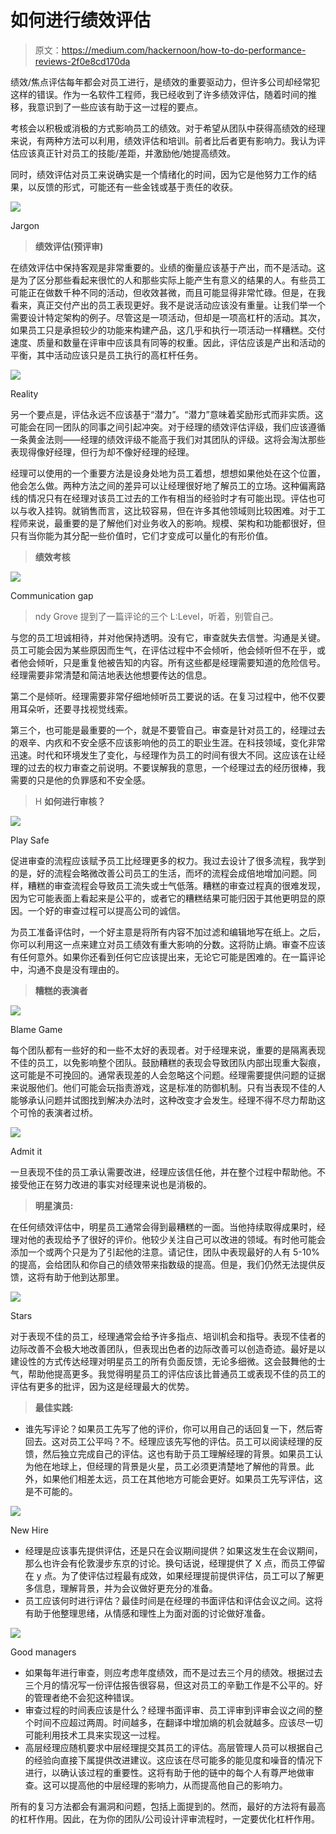 # 如何进行绩效评估

> 原文：<https://medium.com/hackernoon/how-to-do-performance-reviews-2f0e8cd170da>

绩效/焦点评估每年都会对员工进行，是绩效的重要驱动力，但许多公司却经常犯这样的错误。作为一名软件工程师，我已经收到了许多绩效评估，随着时间的推移，我意识到了一些应该有助于这一过程的要点。

考核会以积极或消极的方式影响员工的绩效。对于希望从团队中获得高绩效的经理来说，有两种方法可以利用，绩效评估和培训。前者比后者更有影响力。我认为评估应该真正针对员工的技能/差距，并激励他/她提高绩效。

同时，绩效评估对员工来说确实是一个情绪化的时间，因为它是他努力工作的结果，以反馈的形式，可能还有一些金钱或基于责任的收获。

![](img/16960a9db7cd326ff502655bf5a2b5ae.png)

Jargon

> **绩效评估(预评审)**

在绩效评估中保持客观是非常重要的。业绩的衡量应该基于产出，而不是活动。这是为了区分那些看起来很忙的人和那些实际上能产生有意义的结果的人。有些员工可能正在做数千种不同的活动，但收效甚微，而且可能显得非常忙碌。但是，在我看来，真正交付产出的员工表现更好。我不是说活动应该没有重量。让我们举一个需要设计特定架构的例子。尽管这是一项活动，但却是一项高杠杆的活动。其次，如果员工只是承担较少的功能来构建产品，这几乎和执行一项活动一样糟糕。交付速度、质量和数量在评审中应该具有同等的权重。因此，评估应该是产出和活动的平衡，其中活动应该只是员工执行的高杠杆任务。

![](img/db2a3b7fa4fbc4de8bd60ef44d6d74bc.png)

Reality

另一个要点是，评估永远不应该基于“潜力”。“潜力”意味着奖励形式而非实质。这可能会在同一团队的同事之间引起冲突。对于经理的绩效评估评级，我们应该遵循一条黄金法则——经理的绩效评级不能高于我们对其团队的评级。这将会淘汰那些表现得像好经理，但行为却不像好经理的经理。

经理可以使用的一个重要方法是设身处地为员工着想，想想如果他处在这个位置，他会怎么做。两种方法之间的差异可以让经理很好地了解员工的立场。这种偏离路线的情况只有在经理对该员工过去的工作有相当的经验时才有可能出现。评估也可以与收入挂钩。就销售而言，这比较容易，但在许多其他领域则比较困难。对于工程师来说，最重要的是了解他们对业务收入的影响。规模、架构和功能都很好，但只有当你能为其分配一些价值时，它们才变成可以量化的有形价值。

> **绩效考核**

![](img/d7031116a0df20ee943bcadc00194ca4.png)

Communication gap

> ndy Grove 提到了一篇评论的三个 L:Level，听着，别管自己。

与您的员工坦诚相待，并对他保持透明。没有它，审查就失去信誉。沟通是关键。员工可能会因为某些原因而生气，在评估过程中不会倾听，他会倾听但不在乎，或者他会倾听，只是重复他被告知的内容。所有这些都是经理需要知道的危险信号。经理需要非常清楚和简洁地表达他想要传达的信息。

第二个是倾听。经理需要非常仔细地倾听员工要说的话。在复习过程中，他不仅要用耳朵听，还要寻找视觉线索。

第三个，也可能是最重要的一个，就是不要管自己。审查是针对员工的，经理过去的艰辛、内疚和不安全感不应该影响他的员工的职业生涯。在科技领域，变化非常迅速。时代和环境发生了变化，与经理作为员工的时间有很大不同。这应该在让经理的过去的权力审查之前说明。不要误解我的意思，一个经理过去的经历很棒，我需要的只是他的负罪感和不安全感。

> H **如何进行审核？**

![](img/59e113f90b86f9f06f363496f5f395a2.png)

Play Safe

促进审查的流程应该赋予员工比经理更多的权力。我过去设计了很多流程，我学到的是，好的流程会略微改善公司员工的生活，而坏的流程会成倍地增加问题。同样，糟糕的审查流程会导致员工流失或士气低落。糟糕的审查过程真的很难发现，因为它可能表面上看起来是公平的，或者它的糟糕结果可能归因于其他更明显的原因。一个好的审查过程可以提高公司的诚信。

为员工准备评估时，一个好主意是将所有内容不加过滤和编辑地写在纸上。之后，你可以利用这一点来建立对员工绩效有重大影响的分数。这将防止熵。审查不应该有任何意外。如果你还看到任何它应该提出来，无论它可能是困难的。在一篇评论中，沟通不良是没有理由的。

> **糟糕的表演者**

![](img/88655efb2565c7b63f75086e1d53dc25.png)

Blame Game

每个团队都有一些好的和一些不太好的表现者。对于经理来说，重要的是隔离表现不佳的员工，以免影响整个团队。鼓励糟糕的表现会导致团队内部出现重大裂痕，这可能是不可挽回的。通常表现差的人会忽略这个问题。经理需要提供问题的证据来说服他们。他们可能会玩指责游戏，这是标准的防御机制。只有当表现不佳的人能够承认问题并试图找到解决办法时，这种改变才会发生。经理不得不尽力帮助这个可怜的表演者过桥。

![](img/5486b3caa8adf5fed6e9dcdbd57bb0aa.png)

Admit it

一旦表现不佳的员工承认需要改进，经理应该信任他，并在整个过程中帮助他。不接受他正在努力改进的事实对经理来说也是消极的。

> **明星演员:**

在任何绩效评估中，明星员工通常会得到最糟糕的一面。当他持续取得成果时，经理对他的表现给予了很好的评价。他较少关注自己可以改进的领域。有时他可能会添加一个或两个只是为了引起他的注意。请记住，团队中表现最好的人有 5-10%的提高，会给团队和你自己的绩效带来指数级的提高。但是，我们仍然无法提供反馈，这将有助于他到达那里。

![](img/41b7b183d7fac81dbe936d689483f225.png)

Stars

对于表现不佳的员工，经理通常会给予许多指点、培训机会和指导。表现不佳者的边际改善不会极大地改善团队，但表现出色者的边际改善可以创造奇迹。最好是以建设性的方式传达经理对明星员工的所有负面反馈，无论多细微。这会鼓舞他的士气，帮助他提高更多。我觉得明星员工的评估应该比普通员工或表现不佳的员工的评估有更多的批评，因为这是经理最大的优势。

> **最佳实践:**

*   谁先写评论？如果员工先写了他的评价，你可以用自己的话回复一下，然后寄回去。这对员工公平吗？不。经理应该先写他的评估。员工可以阅读经理的反馈，然后独立完成自己的评估。这也有助于员工理解经理的背景。如果员工认为他在地球上，但经理的背景是火星，员工必须更清楚地了解他的背景。此外，如果他们相差太远，员工在其他地方可能会更好。如果员工先写评估，这是不可能的。

![](img/aaf73f8490d2450e4fab095e3ffba55d.png)

New Hire

*   经理是应该事先提供评估，还是只在会议期间提供？如果这发生在会议期间，那么也许会有伦敦漫步东京的讨论。换句话说，经理提供了 X 点，而员工停留在 y 点。为了使评估过程最有成效，如果经理提前提供评估，员工可以了解更多信息，理解背景，并为会议做好更充分的准备。
*   员工应该何时进行评估？最佳时间是在经理的书面评估和评估会议之间。这将有助于他整理思绪，从情感和理性上为面对面的讨论做好准备。

![](img/bd6c0ed15c8b9d7ff14d30b44343008e.png)

Good managers

*   如果每年进行审查，则应考虑年度绩效，而不是过去三个月的绩效。根据过去三个月的情况写一份评估报告很容易，但这对员工的辛勤工作是不公平的。好的管理者绝不会犯这种错误。
*   审查过程的时间表应该是什么？经理书面评审、员工评审到评审会议之间的整个时间不应超过两周。时间越多，在翻译中增加熵的机会就越多。应该尽一切可能利用技术工具来实现这一过程。
*   高层经理应随机要求中层经理提交其员工的评估。高层管理人员可以根据自己的经验向直接下属提供改进建议。这应该在尽可能多的能见度和噪音的情况下进行，以确认该过程的重要性。这将有助于他的链中的每个人有尊严地做审查。这可以提高他的中层经理的影响力，从而提高他自己的影响力。

所有的复习方法都会有漏洞和问题，包括上面提到的。然而，最好的方法将有最高的杠杆作用。因此，在为你的团队/公司设计评审流程时，一定要优化杠杆作用。